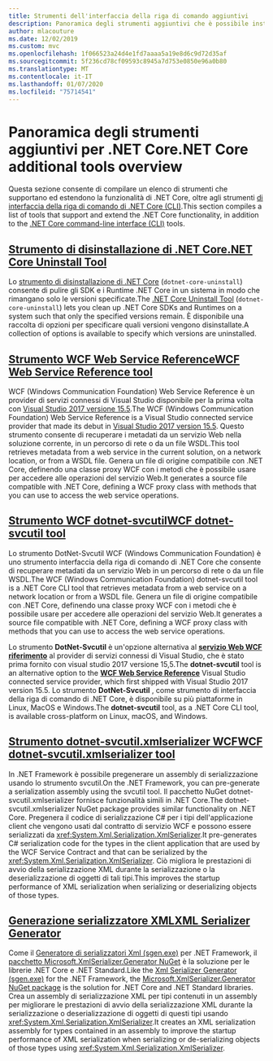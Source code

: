```yaml
---
title: Strumenti dell'interfaccia della riga di comando aggiuntivi
description: Panoramica degli strumenti aggiuntivi che è possibile installare e che supportano ed estendono la funzionalità di .NET Core.
author: mlacouture
ms.date: 12/02/2019
ms.custom: mvc
ms.openlocfilehash: 1f066523a24d4e1fd7aaaa5a19e8d6c9d72d35af
ms.sourcegitcommit: 5f236cd78cf09593c8945a7d753e0850e96a0b80
ms.translationtype: MT
ms.contentlocale: it-IT
ms.lasthandoff: 01/07/2020
ms.locfileid: "75714541"
---
```

# <a name="net-core-additional-tools-overview"></a><span data-ttu-id="d88ff-103">Panoramica degli strumenti aggiuntivi per .NET Core</span><span class="sxs-lookup"><span data-stu-id="d88ff-103">.NET Core additional tools overview</span></span>

<span data-ttu-id="d88ff-104">Questa sezione consente di compilare un elenco di strumenti che supportano ed estendono la funzionalità di .NET Core, oltre agli strumenti [di interfaccia della riga di comando di .NET Core (CLI)](../tools/index.md).</span><span class="sxs-lookup"><span data-stu-id="d88ff-104">This section compiles a list of tools that support and extend the .NET Core functionality, in addition to the [.NET Core command-line interface (CLI)](../tools/index.md) tools.</span></span>

## <a name="net-core-uninstall-tooluninstall-toolmd"></a>[<span data-ttu-id="d88ff-105">Strumento di disinstallazione di .NET Core</span><span class="sxs-lookup"><span data-stu-id="d88ff-105">.NET Core Uninstall Tool</span></span>](uninstall-tool.md)

<span data-ttu-id="d88ff-106">Lo [strumento di disinstallazione di .NET Core](https://dotnet.microsoft.com/download/dotnet-core/uninstall-tool) (`dotnet-core-uninstall`) consente di pulire gli SDK e i Runtime .NET Core in un sistema in modo che rimangano solo le versioni specificate.</span><span class="sxs-lookup"><span data-stu-id="d88ff-106">The [.NET Core Uninstall Tool](https://dotnet.microsoft.com/download/dotnet-core/uninstall-tool) (`dotnet-core-uninstall`) lets you clean up .NET Core SDKs and Runtimes on a system such that only the specified versions remain.</span></span> <span data-ttu-id="d88ff-107">È disponibile una raccolta di opzioni per specificare quali versioni vengono disinstallate.</span><span class="sxs-lookup"><span data-stu-id="d88ff-107">A collection of options is available to specify which versions are uninstalled.</span></span>

## <a name="wcf-web-service-reference-toolwcf-web-service-reference-guidemd"></a>[<span data-ttu-id="d88ff-108">Strumento WCF Web Service Reference</span><span class="sxs-lookup"><span data-stu-id="d88ff-108">WCF Web Service Reference tool</span></span>](wcf-web-service-reference-guide.md)

<span data-ttu-id="d88ff-109">WCF (Windows Communication Foundation) Web Service Reference è un provider di servizi connessi di Visual Studio disponibile per la prima volta con [Visual Studio 2017 versione 15.5](/visualstudio/releasenotes/vs2017-relnotes-v15.5#WCFTools).</span><span class="sxs-lookup"><span data-stu-id="d88ff-109">The WCF (Windows Communication Foundation) Web Service Reference is a Visual Studio connected service provider that made its debut in [Visual Studio 2017 version 15.5](/visualstudio/releasenotes/vs2017-relnotes-v15.5#WCFTools).</span></span> <span data-ttu-id="d88ff-110">Questo strumento consente di recuperare i metadati da un servizio Web nella soluzione corrente, in un percorso di rete o da un file WSDL.</span><span class="sxs-lookup"><span data-stu-id="d88ff-110">This tool retrieves metadata from a web service in the current solution, on a network location, or from a WSDL file.</span></span> <span data-ttu-id="d88ff-111">Genera un file di origine compatibile con .NET Core, definendo una classe proxy WCF con i metodi che è possibile usare per accedere alle operazioni del servizio Web.</span><span class="sxs-lookup"><span data-stu-id="d88ff-111">It generates a source file compatible with .NET Core, defining a WCF proxy class with methods that you can use to access the web service operations.</span></span>

## <a name="wcf-dotnet-svcutil-tooldotnet-svcutil-guidemd"></a>[<span data-ttu-id="d88ff-112">Strumento WCF dotnet-svcutil</span><span class="sxs-lookup"><span data-stu-id="d88ff-112">WCF dotnet-svcutil tool</span></span>](dotnet-svcutil-guide.md)

<span data-ttu-id="d88ff-113">Lo strumento DotNet-Svcutil WCF (Windows Communication Foundation) è uno strumento interfaccia della riga di comando di .NET Core che consente di recuperare metadati da un servizio Web in un percorso di rete o da un file WSDL.</span><span class="sxs-lookup"><span data-stu-id="d88ff-113">The WCF (Windows Communication Foundation) dotnet-svcutil tool is a .NET Core CLI tool that retrieves metadata from a web service on a network location or from a WSDL file.</span></span> <span data-ttu-id="d88ff-114">Genera un file di origine compatibile con .NET Core, definendo una classe proxy WCF con i metodi che è possibile usare per accedere alle operazioni del servizio Web.</span><span class="sxs-lookup"><span data-stu-id="d88ff-114">It generates a source file compatible with .NET Core, defining a WCF proxy class with methods that you can use to access the web service operations.</span></span>

<span data-ttu-id="d88ff-115">Lo strumento **DotNet-Svcutil** è un'opzione alternativa al [**servizio Web WCF riferimento**](wcf-web-service-reference-guide.md) al provider di servizi connessi di Visual Studio, che è stato prima fornito con visual studio 2017 versione 15,5.</span><span class="sxs-lookup"><span data-stu-id="d88ff-115">The **dotnet-svcutil** tool is an alternative option to the [**WCF Web Service Reference**](wcf-web-service-reference-guide.md) Visual Studio connected service provider, which first shipped with Visual Studio 2017 version 15.5.</span></span> <span data-ttu-id="d88ff-116">Lo strumento **DotNet-Svcutil** , come strumento di interfaccia della riga di comando di .NET Core, è disponibile su più piattaforme in Linux, MacOS e Windows.</span><span class="sxs-lookup"><span data-stu-id="d88ff-116">The **dotnet-svcutil** tool, as a .NET Core CLI tool, is available cross-platform on Linux, macOS, and Windows.</span></span>

## <a name="wcf-dotnet-svcutilxmlserializer-tooldotnet-svcutilxmlserializer-guidemd"></a>[<span data-ttu-id="d88ff-117">Strumento dotnet-svcutil.xmlserializer WCF</span><span class="sxs-lookup"><span data-stu-id="d88ff-117">WCF dotnet-svcutil.xmlserializer tool</span></span>](dotnet-svcutil.xmlserializer-guide.md)

<span data-ttu-id="d88ff-118">In .NET Framework è possibile pregenerare un assembly di serializzazione usando lo strumento svcutil.</span><span class="sxs-lookup"><span data-stu-id="d88ff-118">On the .NET Framework, you can pre-generate a serialization assembly using the svcutil tool.</span></span> <span data-ttu-id="d88ff-119">Il pacchetto NuGet dotnet-svcutil.xmlserializer fornisce funzionalità simili in .NET Core.</span><span class="sxs-lookup"><span data-stu-id="d88ff-119">The dotnet-svcutil.xmlserializer NuGet package provides similar functionality on .NET Core.</span></span> <span data-ttu-id="d88ff-120">Pregenera il codice di serializzazione C# per i tipi dell'applicazione client che vengono usati dal contratto di servizio WCF e possono essere serializzati da <xref:System.Xml.Serialization.XmlSerializer>.</span><span class="sxs-lookup"><span data-stu-id="d88ff-120">It pre-generates C# serialization code for the types in the client application that are used by the WCF Service Contract and that can be serialized by the <xref:System.Xml.Serialization.XmlSerializer>.</span></span> <span data-ttu-id="d88ff-121">Ciò migliora le prestazioni di avvio della serializzazione XML durante la serializzazione o la deserializzazione di oggetti di tali tipi.</span><span class="sxs-lookup"><span data-stu-id="d88ff-121">This improves the startup performance of XML serialization when serializing or deserializing objects of those types.</span></span>

## <a name="xml-serializer-generatorxml-serializer-generatormd"></a>[<span data-ttu-id="d88ff-122">Generazione serializzatore XML</span><span class="sxs-lookup"><span data-stu-id="d88ff-122">XML Serializer Generator</span></span>](xml-serializer-generator.md)

<span data-ttu-id="d88ff-123">Come il [Generatore di serializzatori Xml (sgen.exe)](../../standard/serialization/xml-serializer-generator-tool-sgen-exe.md) per .NET Framework, il [pacchetto Microsoft.XmlSerializer.Generator NuGet](https://www.nuget.org/packages/Microsoft.XmlSerializer.Generator) è la soluzione per le librerie .NET Core e .NET Standard.</span><span class="sxs-lookup"><span data-stu-id="d88ff-123">Like the [Xml Serializer Generator (sgen.exe)](../../standard/serialization/xml-serializer-generator-tool-sgen-exe.md) for the .NET Framework, the [Microsoft.XmlSerializer.Generator NuGet package](https://www.nuget.org/packages/Microsoft.XmlSerializer.Generator) is the solution for .NET Core and .NET Standard libraries.</span></span> <span data-ttu-id="d88ff-124">Crea un assembly di serializzazione XML per tipi contenuti in un assembly per migliorare le prestazioni di avvio della serializzazione XML durante la serializzazione o deserializzazione di oggetti di questi tipi usando <xref:System.Xml.Serialization.XmlSerializer>.</span><span class="sxs-lookup"><span data-stu-id="d88ff-124">It creates an XML serialization assembly for types contained in an assembly to improve the startup performance of XML serialization when serializing or de-serializing objects of those types using <xref:System.Xml.Serialization.XmlSerializer>.</span></span>
